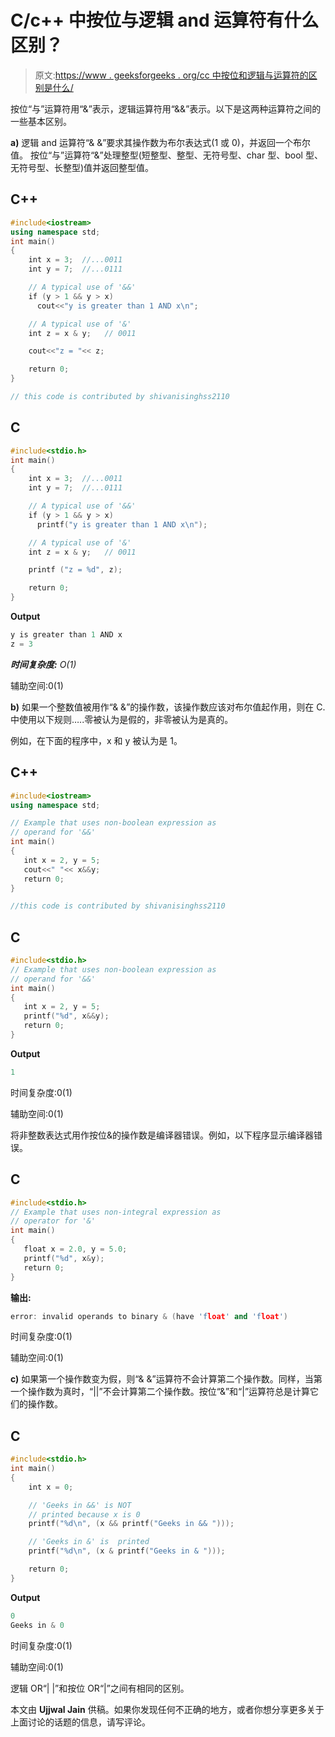 # C/c++ 中按位与逻辑 and 运算符有什么区别？

> 原文:[https://www . geeksforgeeks . org/cc 中按位和逻辑与运算符的区别是什么/](https://www.geeksforgeeks.org/what-are-the-differences-between-bitwise-and-logical-and-operators-in-cc/)

按位“与”运算符用“&”表示，逻辑运算符用“&&”表示。以下是这两种运算符之间的一些基本区别。

**a)** 逻辑 and 运算符“& &”要求其操作数为布尔表达式(1 或 0)，并返回一个布尔值。
按位“与”运算符“&”处理整型(短整型、整型、无符号型、char 型、bool 型、无符号型、长整型)值并返回整型值。

## C++

```cpp
#include<iostream>
using namespace std;
int main()
{
    int x = 3;  //...0011
    int y = 7;  //...0111

    // A typical use of '&&'
    if (y > 1 && y > x)
      cout<<"y is greater than 1 AND x\n";

    // A typical use of '&'
    int z = x & y;   // 0011

    cout<<"z = "<< z;

    return 0;
}

// this code is contributed by shivanisinghss2110
```

## C

```cpp
#include<stdio.h>
int main()
{
    int x = 3;  //...0011
    int y = 7;  //...0111

    // A typical use of '&&'
    if (y > 1 && y > x)
      printf("y is greater than 1 AND x\n");

    // A typical use of '&'
    int z = x & y;   // 0011

    printf ("z = %d", z);

    return 0;
}
```

**Output**

```cpp
y is greater than 1 AND x
z = 3
```

***时间复杂度:** O(1)*

辅助空间:0(1)

**b)** 如果一个整数值被用作“& &”的操作数，该操作数应该对布尔值起作用，则在 C.
中使用以下规则…..零被认为是假的，非零被认为是真的。

例如，在下面的程序中，x 和 y 被认为是 1。

## C++

```cpp
#include<iostream>
using namespace std;

// Example that uses non-boolean expression as
// operand for '&&'
int main()
{
   int x = 2, y = 5;
   cout<<" "<< x&&y;
   return 0;
}

//this code is contributed by shivanisinghss2110
```

## C

```cpp
#include<stdio.h>
// Example that uses non-boolean expression as
// operand for '&&'
int main()
{
   int x = 2, y = 5;
   printf("%d", x&&y);
   return 0;
}
```

**Output**

```cpp
1
```

时间复杂度:0(1)

辅助空间:0(1)

将非整数表达式用作按位&的操作数是编译器错误。例如，以下程序显示编译器错误。

## C

```cpp
#include<stdio.h>
// Example that uses non-integral expression as
// operator for '&'
int main()
{
   float x = 2.0, y = 5.0;
   printf("%d", x&y);
   return 0;
}
```

**输出:**

```cpp
error: invalid operands to binary & (have 'float' and 'float')
```

时间复杂度:0(1)

辅助空间:0(1)

**c)** 如果第一个操作数变为假，则“& &”运算符不会计算第二个操作数。同样，当第一个操作数为真时，“||”不会计算第二个操作数。按位“&”和“|”运算符总是计算它们的操作数。

## C

```cpp
#include<stdio.h>
int main()
{
    int x = 0;

    // 'Geeks in &&' is NOT
    // printed because x is 0
    printf("%d\n", (x && printf("Geeks in && ")));

    // 'Geeks in &' is  printed
    printf("%d\n", (x & printf("Geeks in & ")));

    return 0;
}
```

**Output**

```cpp
0
Geeks in & 0
```

时间复杂度:0(1)

辅助空间:0(1)

逻辑 OR“| |”和按位 OR“|”之间有相同的区别。

本文由 **Ujjwal Jain** 供稿。如果你发现任何不正确的地方，或者你想分享更多关于上面讨论的话题的信息，请写评论。